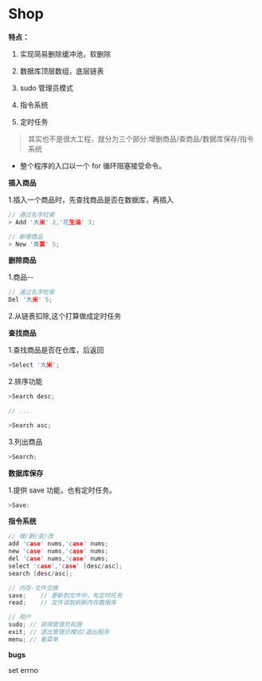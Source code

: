 # Shop

**特点：**

1. 实现简易删除缓冲池，软删除

2. 数据库顶层数组，底层链表

3. sudo 管理员模式

4. 指令系统

5. 定时任务

>其实也不是很大工程，就分为三个部分:增删商品/查商品/数据库保存/指令系统

* 整个程序的入口以一个 for 循环阻塞接受命令。

**插入商品**

1.插入一个商品时，先查找商品是否在数据库，再插入

```c
// 通过名字检索
> Add '大米' 2,'花生油' 3;

// 新增商品
> New '青菜' 5;
```

**删除商品**

1.商品--

```c
// 通过名字检索
Del '大米' 5;
```

2.从链表扣除,这个打算做成定时任务

**查找商品**

1.查找商品是否在仓库，后返回

```c
>Select '大米';
```

2.排序功能

```c
>Search desc;

// ...

>Search asc;
```

3.列出商品

```c
>Search;
```

**数据库保存**

1.提供 save 功能，也有定时任务。

```c
>Save;
```

**指令系统**

```c
// 增/删/查/改
add 'case' nums,'case' nums;
new 'case' nums,'case' nums;
del 'case' nums,'case' nums;
select 'case','case' [desc/asc];
search [desc/asc];

// 内存-文件交换
save;    // 更新到文件中，有定时任务
read;    // 文件读取刷新内存数据库

// 用户
sudo; // 获得管理员权限
exit; // 退出管理员模式/退出程序
menu; // 看菜单
```

**bugs**

set errno